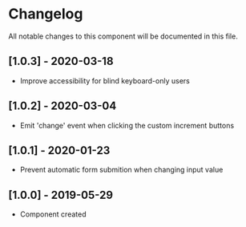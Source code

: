 # Changelog
All notable changes to this component will be documented in this file.

## [1.0.3] - 2020-03-18
- Improve accessibility for blind keyboard-only users

## [1.0.2] - 2020-03-04
- Emit 'change' event when clicking the custom increment buttons

## [1.0.1] - 2020-01-23
- Prevent automatic form submition when changing input value

## [1.0.0] - 2019-05-29
- Component created

